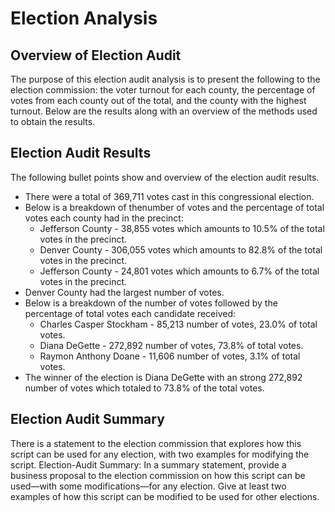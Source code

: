 # Election Analysis

## Overview of Election Audit

The purpose of this election audit analysis is to present the following to the election commission: the voter turnout for each county, the percentage of votes from each county out of the total, and the county with the highest turnout. Below are the results along with an overview of the methods used to obtain the results. 

## Election Audit Results

The following bullet points show and overview of the election audit results.

* There were a total of 369,711 votes cast in this congressional election.
* Below is a breakdown of thenumber of votes and the percentage of total votes each county had in the precinct:
  * Jefferson County - 38,855 votes which amounts to 10.5% of the total votes in the precinct. 
  * Denver County - 306,055 votes which amounts to 82.8% of the total votes in the precinct. 
  * Jefferson County - 24,801 votes which amounts to 6.7% of the total votes in the precinct. 
* Denver County had the largest number of votes. 
* Below is a breakdown of the number of votes followed by the percentage of total votes each candidate received: 
  * Charles Casper Stockham - 85,213 number of votes, 23.0% of total votes.
  * Diana DeGette - 272,892 number of votes, 73.8% of total votes.
  * Raymon Anthony Doane - 11,606 number of votes, 3.1% of total votes.
* The winner of the election is Diana DeGette with an strong 272,892 number of votes which totaled to 73.8% of the total votes.

## Election Audit Summary

There is a statement to the election commission that explores how this script can be used for any election, with two examples for modifying the script.
Election-Audit Summary: In a summary statement, provide a business proposal to the election commission on how this script can be used—with some modifications—for any election. Give at least two examples of how this script can be modified to be used for other elections.
